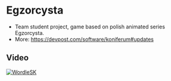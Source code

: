 # Egzorcysta
- Team student project, game based on polish animated series Egzorcysta.
- More: https://devpost.com/software/koniferum#updates

## Video

[![WordleSK](https://img.youtube.com/vi/OG2bquVSXi8/0.jpg)](https://www.youtube.com/watch?v=OG2bquVSXi8&ab_channel=Bujak)
